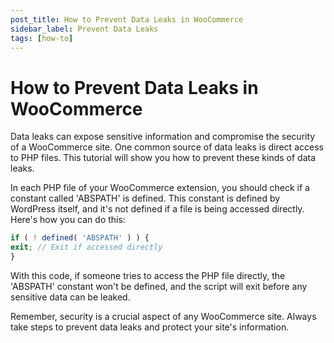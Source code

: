 ```yaml
---
post_title: How to Prevent Data Leaks in WooCommerce
sidebar_label: Prevent Data Leaks
tags: [how-to]
---
```


# How to Prevent Data Leaks in WooCommerce

Data leaks can expose sensitive information and compromise the security of a WooCommerce site. One common source of data leaks is direct access to PHP files. This tutorial will show you how to prevent these kinds of data leaks.

In each PHP file of your WooCommerce extension, you should check if a constant called 'ABSPATH' is defined. This constant is defined by WordPress itself, and it's not defined if a file is being accessed directly. Here's how you can do this:

```php
if ( ! defined( 'ABSPATH' ) ) {
exit; // Exit if accessed directly
}
```

With this code, if someone tries to access the PHP file directly, the 'ABSPATH' constant won't be defined, and the script will exit before any sensitive data can be leaked.

Remember, security is a crucial aspect of any WooCommerce site. Always take steps to prevent data leaks and protect your site's information.
